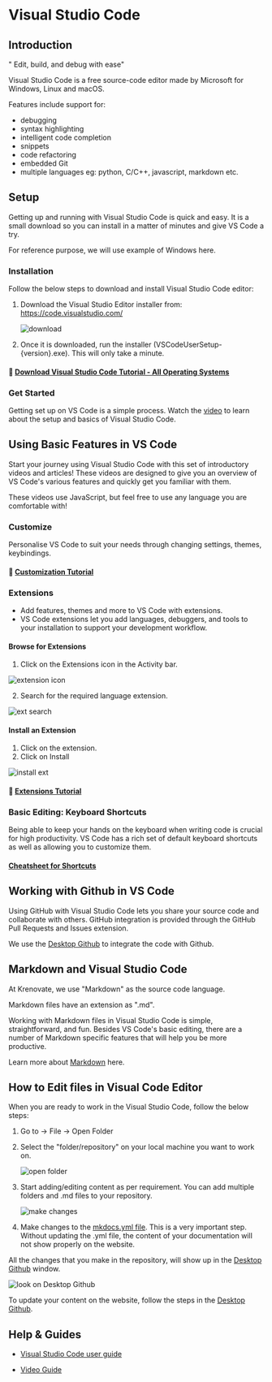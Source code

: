 # **Visual Studio Code**

## **Introduction**


" Edit, build, and debug with ease"

Visual Studio Code is a free source-code editor made by Microsoft for Windows, Linux and macOS. 

Features include support for:
*   debugging 
*   syntax highlighting
*   intelligent code completion 
*   snippets
*   code refactoring
*   embedded Git
*   multiple languages eg: python, C/C++, javascript, markdown etc.

## **Setup**

Getting up and running with Visual Studio Code is quick and easy. It is a small download so you can install in a matter of minutes and give VS Code a try.

For reference purpose, we will use example of Windows here.

### **Installation**

Follow the below steps to download and install Visual Studio Code editor:

1.  Download the Visual Studio Editor installer from: https://code.visualstudio.com/

    ![download](../images/Initial-images/VSCode/download.jpg)

2.  Once it is downloaded, run the installer (VSCodeUserSetup-{version}.exe). This will only take a minute.

####    :book: [Download Visual Studio Code Tutorial - All Operating Systems](https://code.visualstudio.com/download) 


### **Get Started**

Getting set up on VS Code is a simple process. Watch the [video](https://code.visualstudio.com/docs/introvideos/basics) to learn about the setup and basics of Visual Studio Code.


## **Using Basic Features in VS Code**

Start your journey using Visual Studio Code with this set of introductory videos and articles! These videos are designed to give you an overview of VS Code's various features and quickly get you familiar with them.

These videos use JavaScript, but feel free to use any language you are comfortable with!

### **Customize**

Personalise VS Code to suit your needs through changing settings, themes, keybindings.

####    :book: [Customization Tutorial](https://code.visualstudio.com/docs/introvideos/configure)

### **Extensions**

*   Add features, themes and more to VS Code with extensions.
*   VS Code extensions let you add languages, debuggers, and tools to your installation to support your development workflow.

#### **Browse for Extensions**

1.  Click on the Extensions icon in the Activity bar.

![extension icon](../images/Initial-images/VSCode/extensionicon.jpg)

2.  Search for the required language extension.

![ext search](../images/Initial-images/VSCode/extsearch.jpg)

#### **Install an Extension**

1.  Click on the extension.
2.  Click on Install

![install ext](../images/Initial-images/VSCode/extinstall.jpg)

####    :book: [Extensions Tutorial](https://code.visualstudio.com/docs/introvideos/extend)

### **Basic Editing: Keyboard Shortcuts**

Being able to keep your hands on the keyboard when writing code is crucial for high productivity. VS Code has a rich set of default keyboard shortcuts as well as allowing you to customize them.

####    [Cheatsheet for Shortcuts](https://code.visualstudio.com/shortcuts/keyboard-shortcuts-windows.pdf)

## **Working with Github in VS Code**

Using GitHub with Visual Studio Code lets you share your source code and collaborate with others. GitHub integration is provided through the GitHub Pull Requests and Issues extension.

We use the [Desktop Github](Desktop-Github.md) to integrate the code with Github.

## **Markdown and Visual Studio Code**

At Krenovate, we use "Markdown" as the source code language. 

Markdown files have an extension as ".md".

Working with Markdown files in Visual Studio Code is simple, straightforward, and fun. Besides VS Code's basic editing, there are a number of Markdown specific features that will help you be more productive.

Learn more about [Markdown](Markdown.md) here.

## **How to Edit files in Visual Code Editor**

When you are ready to work in the Visual Studio Code, follow the below steps:

1.  Go to -> File -> Open Folder
2.  Select the "folder/repository" on your local machine you want to work on.

    ![open folder](../images/Initial-images/VSCode/openfoldervsc.jpg)

3.  Start adding/editing content as per requirement. You can add multiple folders and .md files to your repository.

    ![make changes](../images/Initial-images/VSCode/makechangesvsc.jpg)

4.  Make changes to the [mkdocs.yml file](mkdocs-yml.md). This is a very important step. Without updating the .yml file, the content of your documentation will not show properly on the website.

All the changes that you make in the repository, will show up in the [Desktop Github](Desktop-Github.md) window.

![look on Desktop Github](../images/Initial-images/VSCode/lookdesktopgithub.jpg)

To update your content on the website, follow the steps in the [Desktop Github](Desktop-Github.md).


## **Help & Guides**

*   [Visual Studio Code user guide](https://code.visualstudio.com/docs/introvideos/basics)


*   [Video Guide](https://www.youtube.com/watch?v=VqCgcpAypFQ)



